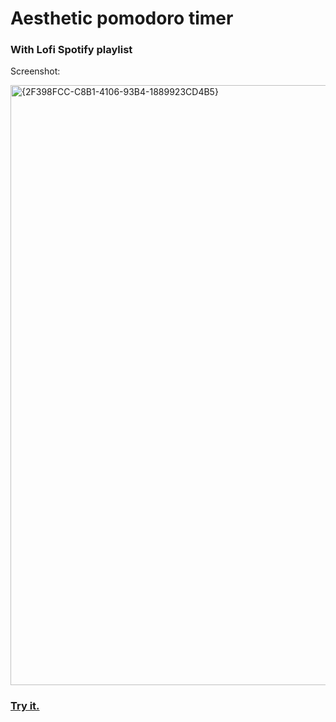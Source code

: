 # Aesthetic pomodoro timer
### With Lofi Spotify playlist

Screenshot: 

<img width="960" alt="{2F398FCC-C8B1-4106-93B4-1889923CD4B5}" src="https://github.com/user-attachments/assets/e47cbade-7420-4dfc-aead-276aed49bc27" />


### [Try it.](https://mgbdevp.github.io)
